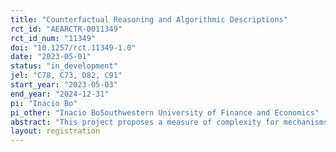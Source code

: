```yaml
---
title: "Counterfactual Reasoning and Algorithmic Descriptions"
rct_id: "AEARCTR-0011349"
rct_id_num: "11349"
doi: "10.1257/rct.11349-1.0"
date: "2023-05-01"
status: "in_development"
jel: "C78, C73, D82, C91"
start_year: "2023-05-03"
end_year: "2024-12-31"
pi: "Inacio Bo"
pi_other: "Inacio BoSouthwestern University of Finance and Economics"
abstract: "This project proposes a measure of complexity for mechanisms that is based on their algorithmic descriptions. We formulate the “mental” model followed by participants who are given an algorithmic description of a mechanism as an extensive game-form that reflects the steps of the algorithmic description. Players’ strategies in this extensive-form game reflect the information used from their (direct) strategies in the resulting mechanism in each step. In this framework, the standard direct mechanism can be interpreted as eliciting a strategy for said extensive game-form. We define a family of sequential mechanisms for a given algorithmic description as the set of nodes in which the continuation strategies are elicited. A mechanism A is deemed as less complex than B if during A’s execution, its strategies elicit the actions from a subset of the nodes of B. We test this theory in a controlled laboratory experiment, by studying whether subjects ability to best respond in direct and sequential versions of the Gale-Shapley DA and Boston mechanisms will improve when these are less complex with respect to our measure."
layout: registration
---
```


